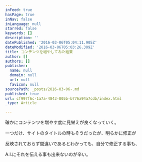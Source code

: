 ```yaml
---
inFeed: true
hasPage: true
inNav: false
inLanguage: null
starred: false
keywords: []
description: ''
datePublished: '2016-03-06T05:04:11.905Z'
dateModified: '2016-03-06T05:03:26.309Z'
title: コンテンツを増やしてみた結果
author: []
authors: []
publisher:
  name: null
  domain: null
  url: null
  favicon: null
sourcePath: _posts/2016-03-06-.md
published: true
url: cf997f6c-1a7a-4843-805b-b776a94a7cdb/index.html
_type: Article

---
```

確かにコンテンツを増やす度に見栄えが良くなっていく。

一つだけ、サイトのタイトルの時もそうだったが、明らかに修正が

反映されておらず間違いであるとわかっても、自分で修正する事も、

A.I.にそれを伝える事も出来ないのが辛い。